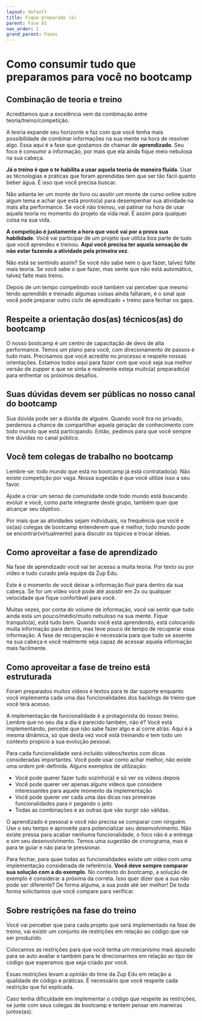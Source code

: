```yaml
---
layout: default
title: Fique preparado (a)
parent: Fase 01
nav_order: 1
grand_parent: Fases
---
```


# Como consumir tudo que preparamos para você no bootcamp

## Combinação de teoria e treino

Acreditamos que a excelência vem da combinação entre teoria/treino/competição. 

A teoria expande seu horizonte e faz com que você tenha mais possibilidade de combinar informações na sua mente na hora de resolver algo. Essa aqui é a fase que gostamos de chamar de **aprendizado**. Seu foco é consumir a informação, por mais que ela ainda fique meio nebulosa na sua cabeça. 

**Já o treino é que o te habilita a usar aquela teoria de maneira fluida**. 
Usar as técnologias e práticas que foram aprendidas tem que ser tão fácil quanto beber água. É isso que você precisa buscar.

Não adianta ler um monte de livro ou assitir um monte de curso online sobre algum tema e achar que está pronto(a) para desempenhar sua atividade na mais alta performance. Se você não treinou, vai patinar na hora de usar aquela teoria no momento do projeto da vida real. É assim para qualquer coisa na sua vida. 

**A competição é justamente a hora que você vai por a prova sua habilidade**. Você vai participar de um projeto que utiliza boa parte de tudo que você aprendeu e treinou. **Aqui você precisa ter aquela sensação de não estar fazendo a atividade pela primeira vez**. 

Não está se sentindo assim? Se você não sabe nem o que fazer, talvez falte mais teoria. Se você sabe o que fazer, mas sente que não está automático, talvez falte mais treino.

Depois de um tempo competindo você também vai perceber que mesmo tendo aprendido e treinado algumas coisas ainda faltaram, é o sinal que você pode preparar outro ciclo de apredizado + treino para fechar os gaps.

## Respeite a orientação dos(as) técnicos(as) do bootcamp

O nosso bootcamp é um centro de capacitação de devs de alta performance. Temos um plano para você, com direcionamento de passos e tudo mais. Precisamos que você acredite no processo e respeite nossas orientações. Estamos todos aqui para fazer com que você seja sua melhor versão de zupper e que se sinta e realmente esteja muito(a) preparado(a) para enfrentar os próximos desafios. 

## Suas dúvidas devem ser públicas no nosso canal do bootcamp

Sua dúvida pode ser a dúvida de alguém. Quando você tira no privado, perdemos a chance de compartilhar aquela geração de conhecimento com todo mundo que está participando. Então, pedimos para que você sempre tire dúvidas no canal público. 

## Você tem colegas de trabalho no bootcamp

Lembre-se: todo mundo que está no bootcamp já está contratado(a). Não existe competição por vaga. Nossa sugestão é que você utilize isso a seu favor. 

Ajude a criar um senso de comunidade onde todo mundo está buscando evoluir e você, como parte integrante deste grupo, também quer que alcançar seu objetivo. 

Por mais que as atividades sejam individuais, na frequência que você e os(as) colegas de bootcamp entenderem que é melhor, todo mundo pode se encontrar(virtualmente) para discutir os tópicos e trocar ideias. 

## Como aproveitar a fase de aprendizado

Na fase de aprendizado você vai ter acesso a muita teoria. Por texto ou por vídeo e tudo curado pela equipe da Zup Edu. 

Este é o momento de você deixar a informação fluir para dentro da sua cabeça. Se for um vídeo você pode até assistir em 2x ou qualquer velocidade que fique confortável para você. 

Muitas vezes, por conta do volume de informação, você vai sentir que tudo ainda está um pouco/médio/muito nebuloso na sua mente. Fique tranquilo(a), está tudo bem. Quando você está aprendendo, está colocando muita informação para dentro, mas teve pouco de tempo de recuperar essa informação. A fase de recuperação é necessária para que tudo se assente na sua cabeça e você realmente seja capaz de acessar aquela informação mais facilmente. 

## Como aproveitar a fase de treino está estruturada

Foram preparados muitos vídeos e textos para te dar suporte enquanto você implementa cada uma das funcionalidades dos backlogs de treino que você terá acesso. 

A implementação de funcionalidade é a protagonista do nosso treino. Lembre que no seu dia a dia é parecido também, não é? Você está implementando, percebe que não sabe fazer algo e aí corre atrás. Aqui é a mesma dinâmica, só que desta vez você está treinando e tem todo um contexto propício a sua evolução pessoal. 

Para cada funcionalidade será incluído vídeos/textos com dicas consideradas importantes. Você pode usar como achar melhor, não existe uma ordem pré-definida. Alguns exemplos de utilização:

* Você pode querer fazer tudo sozinho(a) e só ver os vídeos depois
* Você pode querer ver apenas alguns vídeos que considere interessantes para aquele momento da implementação
* Você pode querer ver cada uma das dicas nas primeiras funcionalidades para ir pegando o jeito
* Todas as combinações e as outras que vão surgir são válidas. 

O aprendizado é pessoal e você não precisa se comparar com ninguém. Use o seu tempo e aproveite para potencializar seu desenvolvimento. Não existe pressa ​para acabar nenhuma funcionalidade, o foco não é a entrega e sim seu desenvolvimento. Temos uma sugestão de cronograma, mas é para te guiar e não para te pressionar.

Para fechar, para quae todas as funcionalidades existe um vídeo com uma implementação considerada de referência. **Você deve sempre comparar sua solução com a do exemplo**. No contexto do bootcamp, a solução de exemplo é considerar a próxima da correta. Isso quer dizer que a sua não pode ser diferente? De forma alguma, a sua pode até ser melhor! De toda forma solicitamos que você compare para verificar. 

## Sobre restrições na fase do treino

Você vai perceber que para cada projeto que será implementado na fase de treino, vai existir um conjunto de restrições em relação ao código que vai ser produzido. 

Colocamos as restrições para que você tenha um mecanismo mais apurado para se auto avaliar e também para te direcionarmos em relação ao tipo de código que esperamos que seja criado por você. 

Essas restrições levam a opinião do time da Zup Edu em relação a qualidade de código e práticas. É necessário que você respeite cada restrição que foi explicada. 

Caso tenha dificuldade em implementar o código que respeite as restrições, se junte com seus colegas de bootcamp e tentem pensar em maneiras juntos(as).
